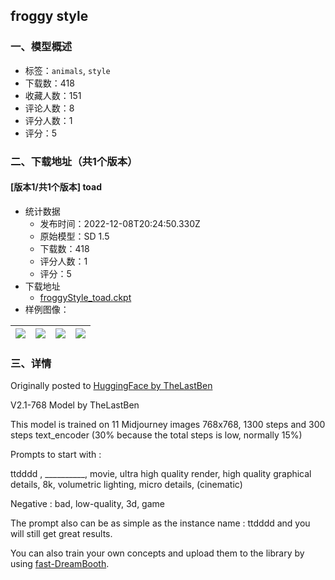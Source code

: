 ## froggy style
### 一、模型概述

- 标签：`animals`, `style`
- 下载数：418
- 收藏人数：151
- 评论人数：8
- 评分人数：1
- 评分：5

### 二、下载地址（共1个版本）

#### [版本1/共1个版本] toad

- 统计数据
  - 发布时间：2022-12-08T20:24:50.330Z
  - 原始模型：SD 1.5
  - 下载数：418
  - 评分人数：1
  - 评分：5
- 下载地址
  - [froggyStyle_toad.ckpt](https://civitai.com/api/download/models/1318)
- 样例图像：

| <img src="https://image.civitai.com/xG1nkqKTMzGDvpLrqFT7WA/c6ed4a9d-ae75-463b-7762-da0455cc5700/width=450/10852.jpeg" /> | <img src="https://image.civitai.com/xG1nkqKTMzGDvpLrqFT7WA/ed1af033-e944-49ae-5957-f516710f8c00/width=450/10853.jpeg" /> | <img src="https://image.civitai.com/xG1nkqKTMzGDvpLrqFT7WA/98a3556e-829d-40f1-be5d-f450020d7e00/width=450/10854.jpeg" /> | <img src="https://image.civitai.com/xG1nkqKTMzGDvpLrqFT7WA/3c16ae9e-a789-4ba9-d005-46b7beb6e200/width=450/10855.jpeg" /> |
| ---- | ---- | ---- | ---- |


### 三、详情
<p>Originally posted to <a href="https://huggingface.co/TheLastBen/froggy-style-v21-768" rel="ugc" target="_blank">HuggingFace by TheLastBen</a></p>V2.1-768 Model by TheLastBen<p>This model is trained on 11 Midjourney images 768x768, 1300 steps and 300 steps text_encoder (30% because the total steps is low, normally 15%)</p>Prompts to start with :<p>ttdddd , __________, movie, ultra high quality render, high quality graphical details, 8k, volumetric lighting, micro details, (cinematic)</p><p>Negative : bad, low-quality, 3d, game</p><p>The prompt also can be as simple as the instance name : ttdddd and you will still get great results.</p><p>You can also train your own concepts and upload them to the library by using <a href="https://colab.research.google.com/github/TheLastBen/fast-stable-diffusion/blob/main/fast-DreamBooth.ipynb" rel="ugc" target="_blank">fast-DreamBooth</a>.</p>